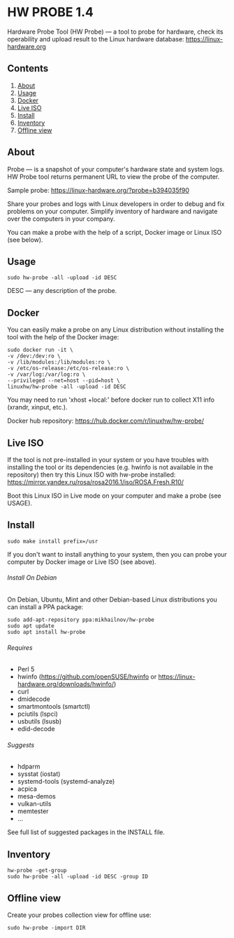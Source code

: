 HW PROBE 1.4
============

Hardware Probe Tool (HW Probe) — a tool to probe for hardware, check its operability and upload result to the Linux hardware database: https://linux-hardware.org

Contents
--------

1. [ About        ](#about)
2. [ Usage        ](#usage)
3. [ Docker       ](#docker)
4. [ Live ISO     ](#live-iso)
5. [ Install      ](#install)
6. [ Inventory    ](#inventory)
7. [ Offline view ](#offline-view)

About
-----

Probe — is a snapshot of your computer's hardware state and system logs. HW Probe tool returns permanent URL to view the probe of the computer.

Sample probe: https://linux-hardware.org/?probe=b394035f90

Share your probes and logs with Linux developers in order to debug and fix problems on your computer. Simplify inventory of hardware and navigate over the computers in your company.

You can make a probe with the help of a script, Docker image or Linux ISO (see below).

Usage
-----

    sudo hw-probe -all -upload -id DESC

DESC — any description of the probe.

Docker
------

You can easily make a probe on any Linux distribution without installing the tool with the help of the Docker image:

    sudo docker run -it \
    -v /dev:/dev:ro \
    -v /lib/modules:/lib/modules:ro \
    -v /etc/os-release:/etc/os-release:ro \
    -v /var/log:/var/log:ro \
    --privileged --net=host --pid=host \
    linuxhw/hw-probe -all -upload -id DESC

You may need to run 'xhost +local:' before docker run to collect X11 info (xrandr, xinput, etc.).

Docker hub repository: https://hub.docker.com/r/linuxhw/hw-probe/

Live ISO
--------

If the tool is not pre-installed in your system or you have troubles with installing the tool or its dependencies (e.g. hwinfo is not available in the repository) then try this Linux ISO with hw-probe installed: https://mirror.yandex.ru/rosa/rosa2016.1/iso/ROSA.Fresh.R10/

Boot this Linux ISO in Live mode on your computer and make a probe (see USAGE).

Install
-------

    sudo make install prefix=/usr

If you don't want to install anything to your system, then you can probe your computer by Docker image or Live ISO (see above).

###### Install On Debian

On Debian, Ubuntu, Mint and other Debian-based Linux distributions you can install a PPA package:

    sudo add-apt-repository ppa:mikhailnov/hw-probe
    sudo apt update
    sudo apt install hw-probe

###### Requires

* Perl 5
* hwinfo (https://github.com/openSUSE/hwinfo or https://linux-hardware.org/downloads/hwinfo/)
* curl
* dmidecode
* smartmontools (smartctl)
* pciutils (lspci)
* usbutils (lsusb)
* edid-decode

###### Suggests

* hdparm
* sysstat (iostat)
* systemd-tools (systemd-analyze)
* acpica
* mesa-demos
* vulkan-utils
* memtester
* ...

See full list of suggested packages in the INSTALL file.

Inventory
---------

    hw-probe -get-group
    sudo hw-probe -all -upload -id DESC -group ID

Offline view
------------

Create your probes collection view for offline use:

    sudo hw-probe -import DIR
